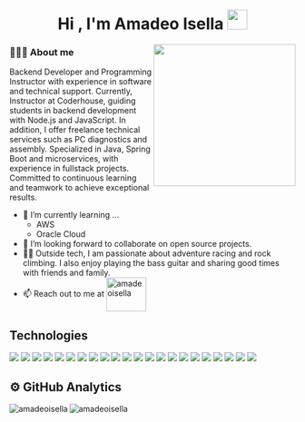 <h1 align="center"><b>Hi , I'm Amadeo Isella </b><img src="https://media.giphy.com/media/hvRJCLFzcasrR4ia7z/giphy.gif" width="35"></h1>
<!--  -->
<img align="right" src="https://github.com/7oSkaaa/7oSkaaa/blob/main/Images/Right_Side.gif?raw=true" width = 250px>

### 👨🏻‍💻 About me 

Backend Developer and Programming Instructor with experience in software and technical support.
Currently, Instructor at Coderhouse, guiding students in backend development with Node.js and
JavaScript. In addition, I offer freelance technical services such as PC diagnostics and assembly.
Specialized in Java, Spring Boot and microservices, with experience in fullstack projects.
Committed to continuous learning and teamwork to achieve exceptional results.

- 🌱 I’m currently learning ...
  - AWS
  - Oracle Cloud
- 🤝 I’m looking forward to collaborate on open source projects.
- 🧘‍♂️ Outside tech, I am passionate about adventure racing and rock climbing. I also enjoy playing the bass guitar and sharing good times with friends and family.
- 📫 Reach out to me at <a href="https://www.linkedin.com/in/amadeo-isella/" target="blank"><img align="center" src="https://img.shields.io/badge/Linkedin-0077b5?style=flat&logo=linkedin" alt="amadeoisella" height="60" width="70" /></a>


## Technologies
<span> 
  <img src="https://img.shields.io/badge/Java-ED8B00?style=for-the-badge&logo=java&logoColor=white">
  <img src="https://img.shields.io/badge/JavaScript-F7DF1E?style=for-the-badge&logo=javascript&logoColor=black">
  <img src="https://img.shields.io/badge/typescript-%23007ACC.svg?style=for-the-badge&logo=typescript&logoColor=white">
  <img src="https://img.shields.io/badge/yaml-%23ffffff.svg?style=for-the-badge&logo=yaml&logoColor=151515">
  <img src="https://img.shields.io/badge/spring-%236DB33F.svg?style=for-the-badge&logo=spring&logoColor=white">
  <img src="https://img.shields.io/badge/node.js-6DA55F?style=for-the-badge&logo=node.js&logoColor=white">
  <img src="https://img.shields.io/badge/express.js-%23404d59.svg?style=for-the-badge&logo=express&logoColor=%2361DAFB">
  <img src="https://img.shields.io/badge/nestjs-%23E0234E.svg?style=for-the-badge&logo=nestjs&logoColor=white">
  <img src="https://img.shields.io/badge/angular-%23DD0031.svg?style=for-the-badge&logo=angular&logoColor=white">
  <img src="https://img.shields.io/badge/ejs-%23B4CA65.svg?style=for-the-badge&logo=ejs&logoColor=black">
  <img src="https://img.shields.io/badge/javafx-%23FF0000.svg?style=for-the-badge&logo=javafx&logoColor=white">
  <img src="https://img.shields.io/badge/mysql-4479A1.svg?style=for-the-badge&logo=mysql&logoColor=white">
  <img src="https://img.shields.io/badge/sqlite-%2307405e.svg?style=for-the-badge&logo=sqlite&logoColor=white">
  <img src="https://img.shields.io/badge/MongoDB-%234ea94b.svg?style=for-the-badge&logo=mongodb&logoColor=white">
  <img src="https://img.shields.io/badge/AWS-%23FF9900.svg?style=for-the-badge&logo=amazon-aws&logoColor=white">
  <img src="https://img.shields.io/badge/Oracle-F80000?style=for-the-badge&logo=oracle&logoColor=white">
  <img src="https://img.shields.io/badge/-cypress-%23E5E5E5?style=for-the-badge&logo=cypress&logoColor=058a5e">
  <img src="https://img.shields.io/badge/-mocha-%238D6748?style=for-the-badge&logo=mocha&logoColor=white">
  <img src="https://img.shields.io/badge/docker-%230db7ed.svg?style=for-the-badge&logo=docker&logoColor=white">
  <img src="https://img.shields.io/badge/-Swagger-%23Clojure?style=for-the-badge&logo=swagger&logoColor=white">
  <img src="https://img.shields.io/badge/git-%23F05033.svg?style=for-the-badge&logo=git&logoColor=white">
  <img src="https://img.shields.io/badge/gitlab-%23181717.svg?style=for-the-badge&logo=gitlab&logoColor=white">
</span>

## ⚙️ GitHub Analytics
<p><img align="left" src="https://github-readme-streak-stats.herokuapp.com/?user=amadeoisella&theme=dark" alt="amadeoisella" /></p>
<p><img align="left" src="https://github-readme-stats.vercel.app/api/top-langs?username=amadeoisella&show_icons=true&theme=dark&locale=en&layout=compact" alt="amadeoisella" /></p>

